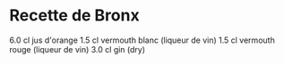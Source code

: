 # Recette de Bronx

6.0	cl	jus d'orange
1.5	cl	vermouth blanc (liqueur de vin)
1.5	cl	vermouth rouge (liqueur de vin)
3.0	cl	gin (dry)


